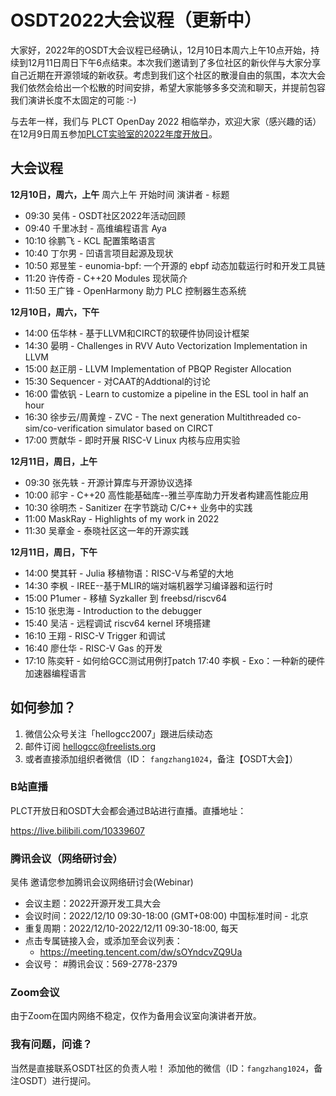# OSDT2022大会议程（更新中）

大家好，2022年的OSDT大会议程已经确认，12月10日本周六上午10点开始，持续到12月11日周日下午6点结束。本次我们邀请到了多位社区的新伙伴与大家分享自己近期在开源领域的新收获。考虑到我们这个社区的散漫自由的氛围，本次大会我们依然会给出一个松散的时间安排，希望大家能够多多交流和聊天，并提前包容我们演讲长度不太固定的可能 :-)

与去年一样，我们与 PLCT OpenDay 2022 相临举办，欢迎大家（感兴趣的话）在12月9日周五参加[PLCT实验室的2022年度开放日](https://zhuanlan.zhihu.com/p/587839832)。

## 大会议程

**12月10日，周六，上午**
周六上午	开始时间	演讲者	-	标题
-	09:30	吴伟	-	OSDT社区2022年活动回顾
-	09:40	千里冰封	-	高维编程语言 Aya
-	10:10	徐鹏飞	-	KCL 配置策略语言
-	10:40	丁尔男	-	凹语言项目起源及现状
-	10:50	郑昱笙	-	eunomia-bpf: 一个开源的 ebpf 动态加载运行时和开发工具链
-	11:20	许传奇	-	C++20 Modules 现状简介
- 11:50 王广锋 - OpenHarmony 助力 PLC 控制器生态系统

**12月10日，周六，下午**
-	14:00	伍华林	-	基于LLVM和CIRCT的软硬件协同设计框架
-	14:30	晏明	-	Challenges in RVV Auto Vectorization Implementation in LLVM
-	15:00	赵正朋	-	LLVM Implementation of PBQP Register Allocation
-	15:30	Sequencer	-	对CAAT的Addtional的讨论
-	16:00	雷依钒	-	Learn to customize a pipeline in the ESL tool in half an hour
-	16:30	徐步云/周黄煌	-	ZVC - The next generation Multithreaded co-sim/co-verification simulator based on CIRCT
-	17:00	贾献华	-	即时开展 RISC-V Linux 内核与应用实验

**12月11日，周日，上午**
-	09:30	张先轶	-	开源计算库与开源协议选择
-	10:00	祁宇	-	C++20 高性能基础库--雅兰亭库助力开发者构建高性能应用
-	10:30	徐明杰	-	Sanitizer 在字节跳动 C/C++ 业务中的实践
-	11:00	MaskRay	-	Highlights of my work in 2022
-	11:30	吴章金	-	泰晓社区这一年的开源实践


**12月11日，周日，下午**
-	14:00	樊其轩 	-	Julia 移植物语：RISC-V与希望的大地
-	14:30	李枫	-	IREE--基于MLIR的端对端机器学习编译器和运行时
-	15:00	P1umer	-	移植 Syzkaller 到 freebsd/riscv64
-	15:10	张忠海	-	Introduction to the debugger
-	15:40	吴洁	-	远程调试 riscv64 kernel 环境搭建
-	16:10	王翔	-	RISC-V Trigger 和调试
-	16:40	廖仕华	-	RISC-V Gas 的开发
-	17:10	陈奕轩	-	如何给GCC测试用例打patch
	17:40	李枫	-	Exo：一种新的硬件加速器编程语言

## 如何参加？

1. 微信公众号关注「hellogcc2007」跟进后续动态
2. 邮件订阅 hellogcc@freelists.org
3. 或者直接添加组织者微信（ID： `fangzhang1024`，备注【OSDT大会】）

### B站直播

PLCT开放日和OSDT大会都会通过B站进行直播。直播地址：

https://live.bilibili.com/10339607

### 腾讯会议（网络研讨会）

吴伟 邀请您参加腾讯会议网络研讨会(Webinar)
- 会议主题：2022开源开发工具大会
- 会议时间：2022/12/10 09:30-18:00 (GMT+08:00) 中国标准时间 - 北京
- 重复周期：2022/12/10-2022/12/11 09:30-18:00, 每天
- 点击专属链接入会，或添加至会议列表：
  - https://meeting.tencent.com/dw/sOYndcvZQ9Ua
- 会议号： #腾讯会议：569-2778-2379

### Zoom会议

由于Zoom在国内网络不稳定，仅作为备用会议室向演讲者开放。

### 我有问题，问谁？

当然是直接联系OSDT社区的负责人啦！
添加他的微信（ID：`fangzhang1024`，备注OSDT）进行提问。
